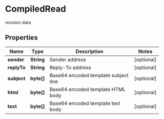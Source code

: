 

# CompiledRead

revision data
## Properties

Name | Type | Description | Notes
------------ | ------------- | ------------- | -------------
**sender** | **String** | Sender address |  [optional]
**replyTo** | **String** | Reply-To address |  [optional]
**subject** | **byte[]** | Base64 encoded template subject line |  [optional]
**html** | **byte[]** | Base64 encoded template HTML body |  [optional]
**text** | **byte[]** | Base64 encoded template text body |  [optional]



